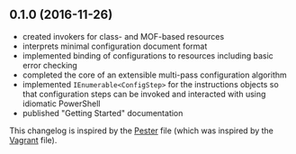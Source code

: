 ## 0.1.0 (2016-11-26)
 - created invokers for class- and MOF-based resources
 - interprets minimal configuration document format
 - implemented binding of configurations to resources including basic error checking
 - completed the core of an extensible multi-pass configuration algorithm
 - implemented `IEnumerable<ConfigStep>` for the instructions objects so that configuration steps can be invoked and interacted with using idiomatic PowerShell
 - published "Getting Started" documentation

This changelog is inspired by the 
[Pester](https://github.com/pester/Pester/blob/master/CHANGELOG.md) file 
(which was inspired by the
[Vagrant](https://github.com/mitchellh/vagrant/blob/master/CHANGELOG.md) 
file).
